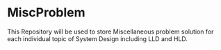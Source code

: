 # MiscProblem
 This Repository will be used to store 
 Miscellaneous problem solution for each individual topic of 
 System Design including LLD and HLD.
